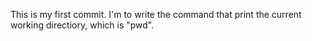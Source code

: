This is my first commit. I'm to write the command that print the current working directiory, which is "pwd".
